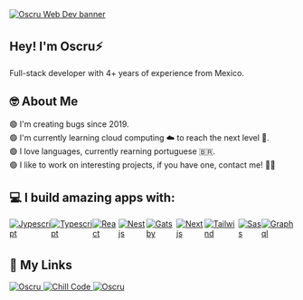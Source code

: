 <a href="https://oscru.netlify.app" target="_blank">
  <img title="Oscru Web Dev" alt="Oscru Web Dev banner"  src="https://i.ibb.co/qr05Zv1/Linkedin-cover.png" style="margin-bottom:5px"/>
</a>

## Hey! I'm Oscru⚡

Full-stack developer with 4+ years of experience from Mexico.

## 🤓 About Me

 🟢 I'm creating bugs since 2019. <br />
 🟢 I'm currently learning cloud computing ☁️ to reach the next level 🚀. <br />
 🟢 I love languages, currently rearning  portuguese 🇧🇷. <br />
 🟢 I like to work on interesting projects, if you have one, contact me! 💪🏽 <br />

## 💻 I build  amazing apps with:

  <div style="display:flex">
  <a href="https://developer.mozilla.org/en-US/docs/Web/JavaScript" target="_blank">
    <img title="Jypescript" alt="Jypescript"  src="https://img.shields.io/badge/javascript-EAD41C?style=for-the-badge&logo=javascript&logoColor=000"/>
  </a>
  <a href="https://www.typescriptlang.org" target="_blank">
    <img title="Typescript" alt="Typescript"  src="https://img.shields.io/badge/typescript-2D79C7?style=for-the-badge&logo=typescript&logoColor=fff"style="margin-bottom:5px"/>
  </a>
  <a href="https://reactjs.org/" target="_blank">
    <img title="React" alt="React"  src="https://img.shields.io/badge/react-fff?style=for-the-badge&logo=react&logoColor=00DCFF"style="margin-bottom:5px"/>
  </a>
  <a href="https://nestjs.com/" target="_blank">
    <img title="Nestjs" alt="Nestjs"  src="https://img.shields.io/badge/nest-ED1543?style=for-the-badge&logo=nestjs&logoColor=white"style="margin-bottom:5px"/>
  </a>
  <a href="https://www.gatsbyjs.com/" target="_blank">
    <img title="Gatsby" alt="Gatsby"  src="https://img.shields.io/badge/gatsby-673399?style=for-the-badge&logo=gatsby&logoColor=white"style="margin-bottom:5px"/>
  </a>
  <a href="https://nextjs.org/" target="_blank">
    <img title="Nextjs" alt="Nextjs"  src="https://img.shields.io/badge/next-000?style=for-the-badge&logo=next.js&logoColor=white"style="margin-bottom:5px"/>
  </a>
  <a href="https://tailwindcss.com/" target="_blank">
    <img title="Tailwind" alt="Tailwind"  src="https://img.shields.io/badge/tailwind-56B8E1?style=for-the-badge&logo=tailwindcss&logoColor=fff"style="margin-bottom:5px"/>
  </a>
  <a href="https://sass-lang.com/" target="_blank">
    <img title="Sass" alt="Sass"  src="https://img.shields.io/badge/sass-CE679A?style=for-the-badge&logo=sass&logoColor=fff"style="margin-bottom:5px"/>
  </a>
  <a href="https://graphql.org/" target="_blank">
    <img title="Graphql" alt="Graphql"  src="https://img.shields.io/badge/graphql-E632AC?style=for-the-badge&logo=graphql&logoColor=fff"style="margin-bottom:5px"/>
  </a>
  </div>


## 🔗 My Links

<a href="http://oscru.netlify.app/" target="_blank">
    <img title="Oscru" alt="Oscru"  src="https://img.shields.io/badge/my_portfolio-000?style=for-the-badge&logo=ko-fi&logoColor=white"/>
  </a>
  <a href="https://open.spotify.com/playlist/6BV5V7pPoUXWt9YctJhttc" target="_blank">
    <img title="Oscru" alt="Chill Code"  src="https://img.shields.io/badge/my_playlist-24BC58?style=for-the-badge&logo=spotify&logoColor=white"/>
  </a>
  <a href="https://www.linkedin.com/in/oscru/" target="_blank">
    <img title="Oscru" alt="Oscru"  src="https://img.shields.io/badge/linkedin-0077B5?style=for-the-badge&logo=linkedin&logoColor=white"/>
  </a>
